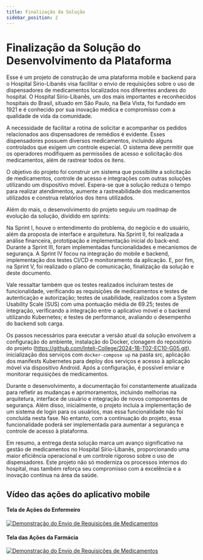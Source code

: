 ```yaml
---
title: Finalização da Solução
sidebar_position: 2
---
```


# Finalização da Solução do Desenvolvimento da Plataforma


Esse é um projeto de construção de uma plataforma mobile e backend para o Hospital Sírio-Libanês visa facilitar o envio de requisições sobre o uso de dispensadores de medicamentos localizados nos diferentes andares do hospital. O Hospital Sírio-Libanês, um dos mais importantes e reconhecidos hospitais do Brasil, situado em São Paulo, na Bela Vista, foi fundado em 1921 e é conhecido por sua inovação médica e compromisso com a qualidade de vida da comunidade.

A necessidade de facilitar a rotina de solicitar e acompanhar os pedidos relacionados aos dispensadores de remédios é evidente. Esses dispensadores possuem diversos medicamentos, incluindo alguns controlados que exigem um controle especial. O sistema deve permitir que os operadores modifiquem as permissões de acesso e solicitação dos medicamentos, além de rastrear todos os itens.

O objetivo do projeto foi construir um sistema que possibilite a solicitação de medicamentos, controle de acesso e integrações com outras soluções utilizando um dispositivo móvel. Espera-se que a solução reduza o tempo para realizar atendimentos, aumente a rastreabilidade dos medicamentos utilizados e construa relatórios dos itens utilizados.

Além do mais, o desenvolvimento do projeto seguiu um roadmap de evolução da solução, dividido em sprints:

Na Sprint I, houve o entendimento do problema, do negócio e do usuário, além da proposta de interface e arquitetura. Na Sprint II, foi realizada a análise financeira, prototipação e implementação inicial do back-end. Durante a Sprint III, foram implementadas funcionalidades e mecanismos de segurança. A Sprint IV focou na integração do mobile e backend, implementação dos testes CI/CD e monitoramento da aplicação. E, por fim, na Sprint V, foi realizado o plano de comunicação, finalização da solução e deste documento.

Vale ressaltar também que os testes realizados incluíram testes de funcionalidade, verificando as requisições de medicamentos e testes de autenticação e autorização; testes de usabilidade, realizados com a System Usability Scale (SUS) com uma pontuação média de 69.25; testes de integração, verificando a integração entre o aplicativo móvel e o backend utilizando Kubernetes; e testes de performance, avaliando o desempenho do backend sob carga.

Os passos necessários para executar a versão atual da solução envolvem a configuração do ambiente, instalação do Docker, clonagem do repositório do projeto (https://github.com/Inteli-College/2024-1B-T02-EC10-G05.git), inicialização dos serviços com `docker-compose up` na pasta src, aplicação dos manifests Kubernetes para deploy dos serviços e acesso à aplicação móvel via dispositivo Android. Após a configuração, é possível enviar e monitorar requisições de medicamentos.

Durante o desenvolvimento, a documentação foi constantemente atualizada para refletir as mudanças e aprimoramentos, incluindo melhorias na arquitetura, interface de usuário e integração de novos componentes de segurança. Além disso, inicialmente, o projeto incluía a implementação de um sistema de login para os usuários, mas essa funcionalidade não foi concluída nesta fase. No entanto, com a continuação do projeto, essa funcionalidade poderá ser implementada para aumentar a segurança e controle de acesso à plataforma.

Em resumo, a entrega desta solução marca um avanço significativo na gestão de medicamentos no Hospital Sírio-Libanês, proporcionando uma maior eficiência operacional e um controle rigoroso sobre o uso de dispensadores. Este projeto não só moderniza os processos internos do hospital, mas também reforça seu compromisso com a excelência e a inovação contínua na área da saúde.

## Vídeo das ações do aplicativo mobile


#### Tela de Ações do Enfermeiro

[![Demonstração do Envio de Requisições de Medicamentos](https://img.youtube.com/vi/nryjFrs5ZFs/1.jpg)](https://youtube.com/shorts/nryjFrs5ZFs)

#### Tela das Ações da Farmácia

[![Demonstração do Envio de Requisições de Medicamentos](https://img.youtube.com/vi/MzpbmI6T8XY/1.jpg)](https://youtube.com/shorts/MzpbmI6T8XY)


